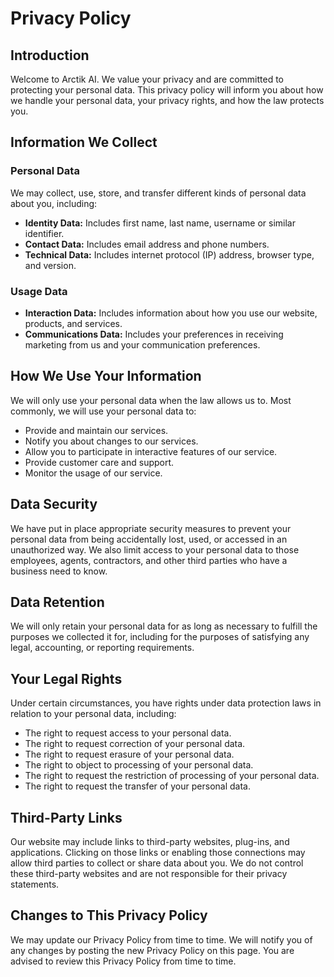 # Privacy Policy

## Introduction

Welcome to Arctik AI. We value your privacy and are committed to protecting your personal data. This privacy policy will inform you about how we handle your personal data, your privacy rights, and how the law protects you. 

## Information We Collect 

### Personal Data

We may collect, use, store, and transfer different kinds of personal data about you, including:
- **Identity Data:** Includes first name, last name, username or similar identifier.
- **Contact Data:** Includes email address and phone numbers.
- **Technical Data:** Includes internet protocol (IP) address, browser type, and version.

### Usage Data

- **Interaction Data:** Includes information about how you use our website, products, and services.
- **Communications Data:** Includes your preferences in receiving marketing from us and your communication preferences.

## How We Use Your Information

We will only use your personal data when the law allows us to. Most commonly, we will use your personal data to:
- Provide and maintain our services.
- Notify you about changes to our services.
- Allow you to participate in interactive features of our service.
- Provide customer care and support.
- Monitor the usage of our service.

## Data Security

We have put in place appropriate security measures to prevent your personal data from being accidentally lost, used, or accessed in an unauthorized way. We also limit access to your personal data to those employees, agents, contractors, and other third parties who have a business need to know.

## Data Retention

We will only retain your personal data for as long as necessary to fulfill the purposes we collected it for, including for the purposes of satisfying any legal, accounting, or reporting requirements.

## Your Legal Rights

Under certain circumstances, you have rights under data protection laws in relation to your personal data, including:
- The right to request access to your personal data.
- The right to request correction of your personal data.
- The right to request erasure of your personal data.
- The right to object to processing of your personal data.
- The right to request the restriction of processing of your personal data.
- The right to request the transfer of your personal data.

## Third-Party Links

Our website may include links to third-party websites, plug-ins, and applications. Clicking on those links or enabling those connections may allow third parties to collect or share data about you. We do not control these third-party websites and are not responsible for their privacy statements.

## Changes to This Privacy Policy 

We may update our Privacy Policy from time to time. We will notify you of any changes by posting the new Privacy Policy on this page. You are advised to review this Privacy Policy from time to time.
